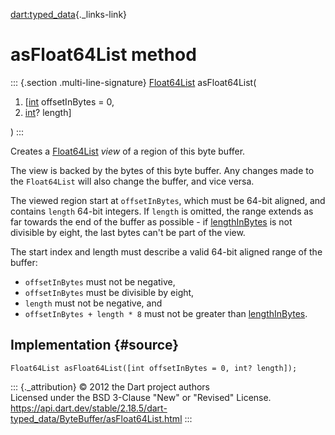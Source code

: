 [dart:typed\_data](../../dart-typed_data/dart-typed_data-library){._links-link}

asFloat64List method
====================

::: {.section .multi-line-signature}
[Float64List](../float64list-class) asFloat64List(

1.  \[[int](../../dart-core/int-class) offsetInBytes = 0,
2.  [int](../../dart-core/int-class)? length\]

)
:::

Creates a [Float64List](../float64list-class) *view* of a region of this
byte buffer.

The view is backed by the bytes of this byte buffer. Any changes made to
the `Float64List` will also change the buffer, and vice versa.

The viewed region start at `offsetInBytes`, which must be 64-bit
aligned, and contains `length` 64-bit integers. If `length` is omitted,
the range extends as far towards the end of the buffer as possible - if
[lengthInBytes](lengthinbytes) is not divisible by eight, the last bytes
can\'t be part of the view.

The start index and length must describe a valid 64-bit aligned range of
the buffer:

-   `offsetInBytes` must not be negative,
-   `offsetInBytes` must be divisible by eight,
-   `length` must not be negative, and
-   `offsetInBytes + length * 8` must not be greater than
    [lengthInBytes](lengthinbytes).

Implementation {#source}
--------------

``` {.language-dart data-language="dart"}
Float64List asFloat64List([int offsetInBytes = 0, int? length]);
```

::: {._attribution}
© 2012 the Dart project authors\
Licensed under the BSD 3-Clause \"New\" or \"Revised\" License.\
<https://api.dart.dev/stable/2.18.5/dart-typed_data/ByteBuffer/asFloat64List.html>
:::
